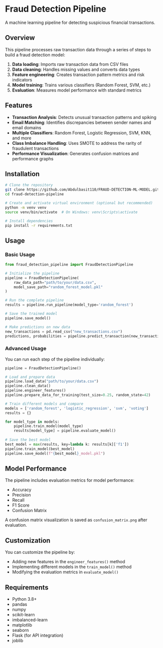 # Fraud Detection Pipeline

A machine learning pipeline for detecting suspicious financial transactions.

## Overview

This pipeline processes raw transaction data through a series of steps to build a fraud detection model:

1. **Data loading**: Imports raw transaction data from CSV files
2. **Data cleaning**: Handles missing values and converts data types
3. **Feature engineering**: Creates transaction pattern metrics and risk indicators
4. **Model training**: Trains various classifiers (Random Forest, SVM, etc.)
5. **Evaluation**: Measures model performance with standard metrics

## Features

- **Transaction Analysis**: Detects unusual transaction patterns and spiking
- **Email Matching**: Identifies discrepancies between sender names and email domains
- **Multiple Classifiers**: Random Forest, Logistic Regression, SVM, KNN, and more
- **Class Imbalance Handling**: Uses SMOTE to address the rarity of fraudulent transactions
- **Performance Visualization**: Generates confusion matrices and performance graphs

## Installation

```bash
# Clone the repository
git clone https://github.com/Abdulbasit110/FRAUD-DETECTION-ML-MODEL.git
cd fraud-detection-pipeline

# Create and activate virtual environment (optional but recommended)
python -m venv venv
source venv/bin/activate  # On Windows: venv\Scripts\activate

# Install dependencies
pip install -r requirements.txt
```

## Usage

### Basic Usage

```python
from fraud_detection_pipeline import FraudDetectionPipeline

# Initialize the pipeline
pipeline = FraudDetectionPipeline(
    raw_data_path="path/to/your/data.csv",
    model_save_path="random_forest_model.pkl"
)

# Run the complete pipeline
results = pipeline.run_pipeline(model_type='random_forest')

# Save the trained model
pipeline.save_model()

# Make predictions on new data
new_transactions = pd.read_csv("new_transactions.csv")
predictions, probabilities = pipeline.predict_transaction(new_transactions)
```

### Advanced Usage

You can run each step of the pipeline individually:

```python
pipeline = FraudDetectionPipeline()

# Load and prepare data
pipeline.load_data("path/to/your/data.csv")
pipeline.clean_data()
pipeline.engineer_features()
pipeline.prepare_data_for_training(test_size=0.25, random_state=42)

# Train different models and compare
models = ['random_forest', 'logistic_regression', 'svm', 'voting']
results = {}

for model_type in models:
    pipeline.train_model(model_type)
    results[model_type] = pipeline.evaluate_model()
    
# Save the best model
best_model = max(results, key=lambda k: results[k]['f1'])
pipeline.train_model(best_model)
pipeline.save_model(f"{best_model}_model.pkl")
```

## Model Performance

The pipeline includes evaluation metrics for model performance:
- Accuracy
- Precision
- Recall
- F1 Score
- Confusion Matrix

A confusion matrix visualization is saved as `confusion_matrix.png` after evaluation.

## Customization

You can customize the pipeline by:
- Adding new features in the `engineer_features()` method
- Implementing different models in the `train_model()` method
- Modifying the evaluation metrics in `evaluate_model()`

## Requirements

- Python 3.8+
- pandas
- numpy
- scikit-learn
- imbalanced-learn
- matplotlib
- seaborn
- Flask (for API integration)
- joblib

